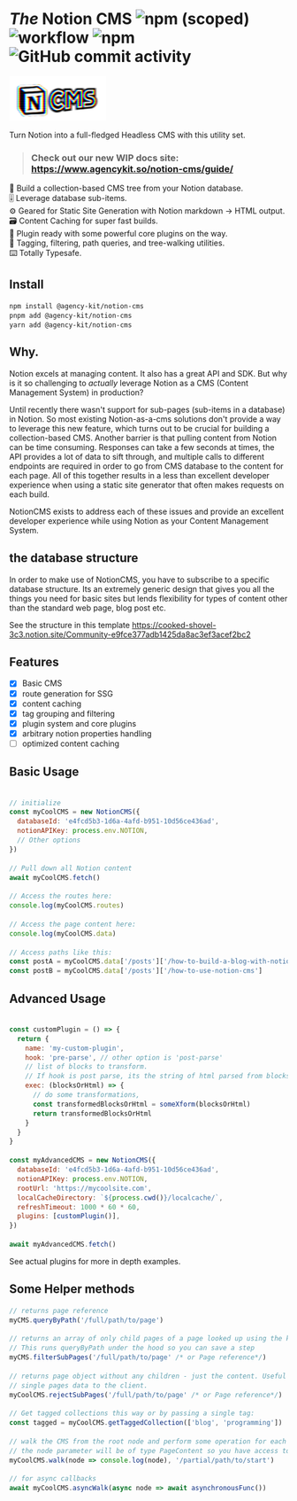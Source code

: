 # _The_ Notion CMS ![npm (scoped)](https://img.shields.io/npm/v/@agency-kit/notion-cms) ![workflow](https://github.com/agency-kit/notion-cms/actions/workflows/main.yml/badge.svg) ![npm](https://img.shields.io/npm/dm/@agency-kit/notion-cms) ![GitHub commit activity](https://img.shields.io/github/commit-activity/m/agency-kit/notion-cms)

![logo_2](/public/subtle_gltch_logo.png)

Turn Notion into a full-fledged Headless CMS with this utility set.

> ### Check out our new WIP docs site: https://www.agencykit.so/notion-cms/guide/

🌲  Build a collection-based CMS tree from your Notion database.  
🎚️  Leverage database sub-items.  
⚙️   Geared for Static Site Generation with Notion markdown -> HTML output.  
🗃️  Content Caching for super fast builds.  
🧩  Plugin ready with some powerful core plugins on the way.  
🦾  Tagging, filtering, path queries, and tree-walking utilities.  
⌨️   Totally Typesafe.

## Install

``` npm install @agency-kit/notion-cms ```   
```pnpm add @agency-kit/notion-cms```  
```yarn add @agency-kit/notion-cms```  

## Why.

Notion excels at managing content. It also has a great API and SDK. But why is it so challenging to _actually_ leverage Notion as a CMS (Content Management System) in production? 

Until recently there wasn't support for sub-pages (sub-items in a database) in Notion. So most existing Notion-as-a-cms solutions don't provide a way to leverage this new feature, which turns out to be crucial for building a collection-based CMS. Another barrier is that pulling content from Notion can be time consuming. Responses can take a few seconds at times, the API provides a lot of data to sift through, and multiple calls to different endpoints are required in order to go from CMS database to the content for each page. All of this together results in a less than excellent developer experience when using a static site generator that often makes requests on each build.

NotionCMS exists to address each of these issues and provide an excellent developer experience while using Notion as your Content Management System.

## the database structure

In order to make use of NotionCMS, you have to subscribe to a specific database structure. Its an extremely generic design that gives you all the things you need for basic sites but lends flexibility for types of content other than the standard web page, blog post etc.

See the structure in this template https://cooked-shovel-3c3.notion.site/Community-e9fce377adb1425da8ac3ef3acef2bc2

## Features 

- [x] Basic CMS
- [x] route generation for SSG
- [x] content caching
- [x] tag grouping and filtering
- [x] plugin system and core plugins
- [x] arbitrary notion properties handling
- [ ] optimized content caching

## Basic Usage

```javascript

// initialize
const myCoolCMS = new NotionCMS({
  databaseId: 'e4fcd5b3-1d6a-4afd-b951-10d56ce436ad',
  notionAPIKey: process.env.NOTION,
  // Other options
})

// Pull down all Notion content
await myCoolCMS.fetch()

// Access the routes here:
console.log(myCoolCMS.routes)

// Access the page content here:
console.log(myCoolCMS.data)

// Access paths like this:
const postA = myCoolCMS.data['/posts']['/how-to-build-a-blog-with-notion']
const postB = myCoolCMS.data['/posts']['/how-to-use-notion-cms']

```

## Advanced Usage

```javascript

const customPlugin = () => {
  return {
    name: 'my-custom-plugin',
    hook: 'pre-parse', // other option is 'post-parse'
    // list of blocks to transform.
    // If hook is post parse, its the string of html parsed from blocks
    exec: (blocksOrHtml) => {
      // do some transformations,
      const transformedBlocksOrHtml = someXform(blocksOrHtml)
      return transformedBlocksOrHtml
    }
  }
}

const myAdvancedCMS = new NotionCMS({
  databaseId: 'e4fcd5b3-1d6a-4afd-b951-10d56ce436ad',
  notionAPIKey: process.env.NOTION,
  rootUrl: 'https://mycoolsite.com',
  localCacheDirectory: `${process.cwd()}/localcache/`,
  refreshTimeout: 1000 * 60 * 60,
  plugins: [customPlugin()],
})

await myAdvancedCMS.fetch()

```

See actual plugins for more in depth examples.

## Some Helper methods

```javascript
// returns page reference
myCMS.queryByPath('/full/path/to/page')

// returns an array of only child pages of a page looked up using the key.
// This runs queryByPath under the hood so you can save a step
myCMS.filterSubPages('/full/path/to/page' /* or Page reference*/)

// returns page object without any children - just the content. Useful for serializing and sending a
// single pages data to the client.
myCoolCMS.rejectSubPages('/full/path/to/page' /* or Page reference*/)

// Get tagged collections this way or by passing a single tag:
const tagged = myCoolCMS.getTaggedCollection(['blog', 'programming'])

// walk the CMS from the root node and perform some operation for each node.
// the node parameter will be of type PageContent so you have access to all of the page data
myCoolCMS.walk(node => console.log(node), '/partial/path/to/start')

// for async callbacks
await myCoolCMS.asyncWalk(async node => await asynchronousFunc())
```
